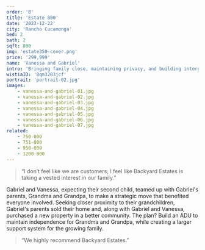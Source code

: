 ```yaml
---
order: 'B'
title: 'Estate 800'
date: '2023-12-22'
city: 'Rancho Cucamonga'
bed: 2
bath: 2
sqft: 800
img: 'estate350-cover.png'
price: '299,999'
name: 'Vanessa and Gabriel'
intro: 'Bringing family close, maintaining privacy, and building intergenerational wealth.'
wistiaID: '8qm3203jcf'
portrait: 'portrait-02.jpg'
images:
    - vanessa-and-gabriel-01.jpg
    - vanessa-and-gabriel-02.jpg
    - vanessa-and-gabriel-03.jpg
    - vanessa-and-gabriel-04.jpg
    - vanessa-and-gabriel-05.jpg
    - vanessa-and-gabriel-06.jpg
    - vanessa-and-gabriel-07.jpg
related:
    - 750-000
    - 751-000
    - 950-000
    - 1200-000
---
```


> &ldquo;I don’t feel like we are customers; I feel like Backyard Estates is taking a vested interest in our family.&rdquo;

Gabriel and Vanessa, expecting their second child, teamed up with Gabriel's parents, Grandma and Grandpa, to make a strategic move that benefited everyone involved. Seeking closer proximity to their grandchildren, Gabriel's parents sold their home and, along with Gabriel and Vanessa, purchased a new property in a better community. The plan? Build an ADU to maintain independence for Grandma and Grandpa, while creating a larger support system for the growing family.

> &ldquo;We highly recommend Backyard Estates.&rdquo;

